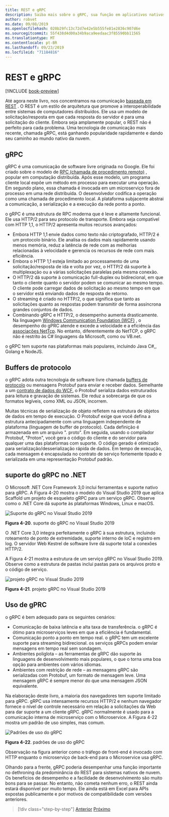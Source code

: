 ```yaml
---
title: REST e gRPC
description: Saiba mais sobre o gRPC, sua função em aplicativos nativos de nuvem e como ele difere do HTTP REST
author: robvet
ms.date: 09/08/2019
ms.openlocfilehash: 020b29fc13c72d7e42e5b555fe81e2836c907d6e
ms.sourcegitcommit: 55f438d4d00a34b9aca9eedaac3f85590bb11565
ms.translationtype: MT
ms.contentlocale: pt-BR
ms.lasthandoff: 09/23/2019
ms.locfileid: "71184816"
---
```

# <a name="rest-and-grpc"></a>REST e gRPC

[!INCLUDE [book-preview](../../../includes/book-preview.md)]

Até agora neste livro, nos concentramos na comunicação [baseada em REST](https://docs.microsoft.com/azure/architecture/best-practices/api-design) . O REST é um estilo de arquitetura que promove a interoperabilidade entre sistemas de computadores distribuídos. Ele usa um modelo de solicitação/resposta em que cada resposta do servidor é para uma solicitação do cliente. Embora seja amplamente popular, o REST não é perfeito para cada problema. Uma tecnologia de comunicação mais recente, chamada gRPC, está ganhando popularidade rapidamente e dando seu caminho ao mundo nativo da nuvem.

## <a name="grpc"></a>gRPC

gRPC é uma comunicação de software livre originada no Google. Ele foi criado sobre o modelo de [RPC (chamada de procedimento remoto)](https://en.wikipedia.org/wiki/Remote_procedure_call) , popular em computação distribuída. Após esse modelo, um programa cliente local expõe um método em processo para executar uma operação. Em segundo plano, essa chamada é invocada em um microserviço fora de processo em uma rede distribuída. O desenvolvedor codifica a operação como uma chamada de procedimento local. A plataforma subjacente abstrai a comunicação, a serialização e a execução da rede ponto a ponto.

o gRPC é uma estrutura de RPC moderna que é leve e altamente funcional. Ele usa HTTP/2 para seu protocolo de transporte. Embora seja compatível com HTTP 1,1, o HTTP/2 apresenta muitos recursos avançados:

- Embora HTTP 1,1 envie dados como texto não criptografado, HTTP/2 é um protocolo binário. Ele analisa os dados mais rapidamente usando menos memória, reduz a latência de rede com as melhorias relacionadas à velocidade e gerencia os recursos de rede com mais eficiência.
- Embora o HTTP 1,1 esteja limitado ao processamento de uma solicitação/resposta de ida e volta por vez, o HTTP/2 dá suporte à multiplexação ou a várias solicitações paralelas pela mesma conexão.
- O HTTP/2 dá suporte à comunicação full-duplex ou bidirecional, em que tanto o cliente quanto o servidor podem se comunicar ao mesmo tempo. O cliente pode carregar dados de solicitação ao mesmo tempo em que o servidor está enviando dados de resposta de retorno.
- O streaming é criado no HTTP/2, o que significa que tanto as solicitações quanto as respostas podem transmitir de forma assíncrona grandes conjuntos de dados.
- Combinando gRPC e HTTP/2, o desempenho aumenta drasticamente. Na linguagem [Windows Communication Foundation (WCF)](https://docs.microsoft.com/dotnet/framework/wcf/whats-wcf) , o desempenho do gPRC atende e excede a velocidade e a eficiência das [associações NetTcp](https://docs.microsoft.com/dotnet/api/system.servicemodel.nettcpbinding?view=netframework-4.8). No entanto, diferentemente do NetTCP, o gRPC não é restrito às C# linguagens da Microsoft, como ou VB.net.

o gRPC tem suporte nas plataformas mais populares, incluindo Java C#,, Golang e NodeJS. 

## <a name="protocol-buffers"></a>Buffers de protocolo

o gRPC adota outra tecnologia de software livre chamada [buffers de protocolo](https://developers.google.com/protocol-buffers/docs/overview) ou mensagens Protobuf para enviar e receber dados. Semelhante a um [contrato de dados do WCF](https://docs.microsoft.com/dotnet/framework/wcf/feature-details/using-data-contracts), o Protobuf serializa dados estruturados para leitura e gravação de sistemas. Ele reduz a sobrecarga de que os formatos legíveis, como XML ou JSON, incorrem.

Muitas técnicas de serialização de objeto refletem na estrutura de objetos de dados em tempo de execução. O Protobuf exige que você defina a estrutura antecipadamente com uma linguagem independente de plataforma (linguagem de buffer de protocolo). Cada definição é armazenada em um arquivo ". proto". Em seguida, usando o compilador Protobuf, "Proton", você gera o código do cliente e do servidor para qualquer uma das plataformas com suporte. O código gerado é otimizado para serialização/desserialização rápida de dados. Em tempo de execução, cada mensagem é encapsulada no contrato de serviço fortemente tipado e serializada em uma representação Protobuf padrão.

## <a name="grpc-support-in-net"></a>suporte do gRPC no .NET

O Microsoft .NET Core Framework 3,0 inclui ferramentas e suporte nativo para gRPC. A Figura 4-20 mostra o modelo do Visual Studio 2019 que aplica Scaffold um projeto de esqueleto gRPC para um serviço gRPC. Observe como o .NET Core dá suporte às plataformas Windows, Linux e macOS.

![Suporte do gRPC no Visual Studio 2019](./media/visual-studio-2019-grpc-template.png)

**Figura 4-20**. suporte do gRPC no Visual Studio 2019

O .NET Core 3,0 integra perfeitamente o gRPC à sua estrutura, incluindo roteamento de ponto de extremidade, suporte interno de IoC e registro em log. O servidor Web Kestrel de software livre dá suporte total a conexões HTTP/2. 

A Figura 4-21 mostra a estrutura de um serviço gRPC no Visual Studio 2019. Observe como a estrutura de pastas inclui pastas para os arquivos proto e o código de serviço.

![projeto gRPC no Visual Studio 2019](./media/grpc-project.png  )

**Figura 4-21**. projeto gRPC no Visual Studio 2019

## <a name="gprc-usage"></a>Uso de gPRC

o gRPC é bem adequado para os seguintes cenários:

- Comunicação de baixa latência e alta taxa de transferência. o gRPC é ótimo para microserviços leves em que a eficiência é fundamental.
- Comunicação ponto a ponto em tempo real. o gRPC tem um excelente suporte para streaming bidirecional. os serviços gRPCs podem enviar mensagens em tempo real sem sondagem.
- Ambientes poliglota – as ferramentas de gRPC dão suporte às linguagens de desenvolvimento mais populares, o que o torna uma boa opção para ambientes com vários idiomas.
- Ambientes com restrição de rede – as mensagens gRPC são serializadas com Protobuf, um formato de mensagem leve. Uma mensagem gRPC é sempre menor do que uma mensagem JSON equivalente.

Na elaboração deste livro, a maioria dos navegadores tem suporte limitado para gRPC. gRPC usa intensamente recursos HTTP/2 e nenhum navegador fornece o nível de controle necessário em relação a solicitações da Web para dar suporte a um cliente gRPC. gRPC normalmente é usado para a comunicação interna de microserviço com o Microservice. A Figura 4-22 mostra um padrão de uso simples, mas comum.

![Padrões de uso do gRPC](./media/grpc-usage.png)

**Figura 4-22**. padrões de uso do gRPC

Observação na figura anterior como o tráfego de front-end é invocado com HTTP enquanto o microserviço de back-end para o Microservice usa gRPC.

Olhando para a frente, gRPC poderia desempenhar uma função importante no dethroning da predominância do REST para sistemas nativos de nuvem. Os benefícios de desempenho e a facilidade de desenvolvimento são muito bons para se passar. No entanto, não cometa nenhum erro, o REST ainda estará disponível por muito tempo. Ele ainda está em Excel para APIs expostas publicamente e por motivos de compatibilidade com versões anteriores. 

>[!div class="step-by-step"]
>[Anterior](service-to-service-communication.md)
>[Próximo](service-mesh-communication-infrastructure.md)

